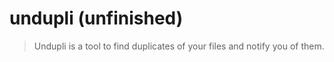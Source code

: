 # undupli (unfinished)

> Undupli is a tool to find duplicates of your files and notify you of them.

